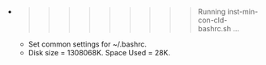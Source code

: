* >>>>>>>>> Running inst-min-con-cld-bashrc.sh ...
  * Set common settings for ~/.bashrc.
  * Disk size = 1308068K. Space Used = 28K.

